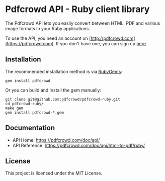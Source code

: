 # Pdfcrowd API - Ruby client library

The Pdfcrowd API lets you easily convert between HTML, PDF and various image
formats in your Ruby applications.

To use the API, you need an account on
[http://pdfcrowd.com](https://pdfcrowd.com). If you don't have one, you
can sign up [here](https://pdfcrowd.com/pricing/api/).

## Installation

The recommended installation method is via
[RubyGems](https://rubygems.org/gems/pdfcrowd):

    gem install pdfcrowd

Or you can build and install the gem manually:

    git clone git@github.com:pdfcrowd/pdfcrowd-ruby.git
    cd pdfcrowd-ruby/
    make gem
    gem install pdfcrowd-*.gem

## Documentation

* API Home:  <https://pdfcrowd.com/doc/api/>
* API Reference:  <https://pdfcrowd.com/doc/api/html-to-pdf/ruby/>

## License

This project is licensed under the MIT License.
